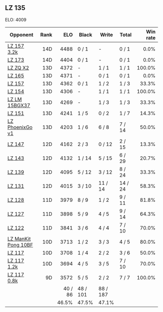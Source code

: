 ## LZ 135 ##

ELO: 4009

Opponent | Rank | ELO | Black | Write | Total | Win rate
---------|-----:|----:|-------|-------|-------|-------:
[LZ 157 3.2k](LZ%20157%203.2k.md) | 14D | 4488 | 0 / 1 | - | 0 / 1 | 0.0%
[LZ 173](LZ%20173.md) | 14D | 4404 | 0 / 1 | - | 0 / 1 | 0.0%
[LZ ZQ X2](LZ%20ZQ%20X2.md) | 13D | 4372 | - | 1 / 1 | 1 / 1 | 100.0%
[LZ 165](LZ%20165.md) | 13D | 4371 | - | 0 / 1 | 0 / 1 | 0.0%
[LZ 157](LZ%20157.md) | 13D | 4362 | 0 / 1 | 1 / 2 | 1 / 3 | 33.3%
[LZ 154](LZ%20154.md) | 13D | 4306 | - | 1 / 1 | 1 / 1 | 100.0%
[LZ LM 15BGX37](LZ%20LM%2015BGX37.md) | 13D | 4269 | - | 1 / 3 | 1 / 3 | 33.3%
[LZ 151](LZ%20151.md) | 13D | 4241 | 1 / 5 | 0 / 2 | 1 / 7 | 14.3%
[LZ PhoenixGo v1](LZ%20PhoenixGo%20v1.md) | 13D | 4203 | 1 / 6 | 6 / 8 | 7 / 14 | 50.0%
[LZ 147](LZ%20147.md) | 12D | 4162 | 2 / 3 | 0 / 12 | 2 / 15 | 13.3%
[LZ 143](LZ%20143.md) | 12D | 4132 | 1 / 14 | 5 / 15 | 6 / 29 | 20.7%
[LZ 139](LZ%20139.md) | 12D | 4095 | 5 / 12 | 3 / 12 | 8 / 24 | 33.3%
[LZ 131](LZ%20131.md) | 12D | 4015 | 3 / 10 | 11 / 14 | 14 / 24 | 58.3%
[LZ 128](LZ%20128.md) | 11D | 3979 | 8 / 9 | 1 / 2 | 9 / 11 | 81.8%
[LZ 127](LZ%20127.md) | 11D | 3898 | 5 / 9 | 4 / 5 | 9 / 14 | 64.3%
[LZ 122](LZ%20122.md) | 11D | 3841 | 3 / 6 | 4 / 4 | 7 / 10 | 70.0%
[LZ ManKit Pong 10BF](LZ%20ManKit%20Pong%2010BF.md) | 10D | 3713 | 1 / 2 | 3 / 3 | 4 / 5 | 80.0%
[LZ 117](LZ%20117.md) | 10D | 3708 | 1 / 4 | 2 / 2 | 3 / 6 | 50.0%
[LZ 117 1.2k](LZ%20117%201.2k.md) | 10D | 3694 | 4 / 5 | 3 / 5 | 7 / 10 | 70.0%
[LZ 117 0.8k](LZ%20117%200.8k.md) | 9D | 3572 | 5 / 5 | 2 / 2 | 7 / 7 | 100.0%
 | | | 40 / 86 | 48 / 101 | 88 / 187 | 
 | | | 46.5% | 47.5% | 47.1% | 
